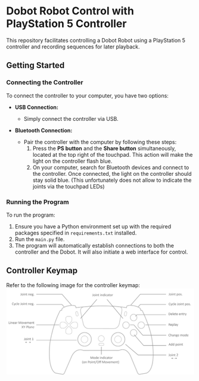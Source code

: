 # Dobot Robot Control with PlayStation 5 Controller

This repository facilitates controlling a Dobot Robot using a PlayStation 5 controller and recording sequences for later playback.

## Getting Started

### Connecting the Controller

To connect the controller to your computer, you have two options:

- **USB Connection:**
  - Simply connect the controller via USB.

- **Bluetooth Connection:**
  - Pair the controller with the computer by following these steps:
    1. Press the **PS button** and the **Share button** simultaneously, 
       located at the top right of the touchpad. This action will make the 
       light on the controller flash blue.
    2. On your computer, search for Bluetooth devices and connect to the
       controller. Once connected, the light on the controller should stay 
       solid blue. (This unfortunately does not allow to indicate the joints
       via the touchpad LEDs)
### Running the Program

To run the program:
1. Ensure you have a Python environment set up with the required packages
   specified in `requirements.txt` installed.
2. Run the `main.py` file.
3. The program will automatically establish connections to both the 
   controller and the Dobot. It will also initiate a web interface for
   control.

## Controller Keymap

Refer to the following image for the controller keymap:
![keymap.png](doc%2Fkeymap.png)



